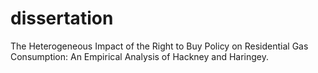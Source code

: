 # dissertation
The Heterogeneous Impact of the Right to Buy Policy on Residential Gas Consumption: An Empirical Analysis of Hackney and Haringey.
